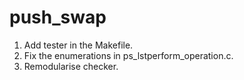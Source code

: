 # push_swap

1. Add tester in the Makefile.
2. Fix the enumerations in ps_lstperform_operation.c.
3. Remodularise checker.
